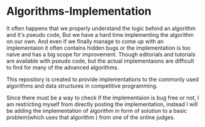 # Algorithms-Implementation

It often happens that we properly understand the logic behind an algorithm and it's pseudo code, But we have a hard time implementing the algorithm on our own. And even if we finally manage to come up with an implementaion it often contains hidden bugs or the implementation is too naive and has a big scope for improvement. Though editorials and tutorials are available with pseudo code, but the actual implementaions are difficult to find for many of the advanced algorithms.

This repository is created to provide implementations to the commonly used algorithms and data structures in competitive programming. 

Since there must be a way to check if the implementaion is bug free or not, I am restricting myself from directly posting the implementation, instead I will be adding the implementation of algorithm in form of solution to a basic problem(which uses that algorithm ) from one of the online judges.
